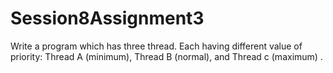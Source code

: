 # Session8Assignment3
Write a program which has three thread. Each having different value of priority: Thread A (minimum), Thread B (normal), and Thread c (maximum)
.
